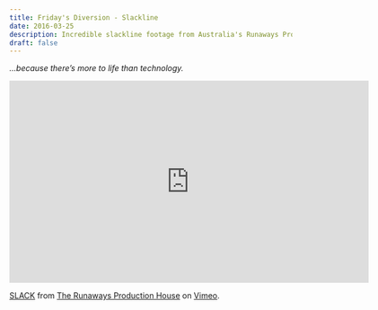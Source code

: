 ```yaml
---
title: Friday's Diversion - Slackline
date: 2016-03-25
description: Incredible slackline footage from Australia's Runaways Production House
draft: false
---
```


_...because there’s more to life than technology._

<iframe src="https://player.vimeo.com/video/148754321" width="640" height="360" frameborder="0" webkitallowfullscreen
mozallowfullscreen allowfullscreen></iframe>

[SLACK](https://vimeo.com/148754321) from [The Runaways Production House](https://vimeo.com/therunawaysproduction) on
[Vimeo](https://vimeo.com).

